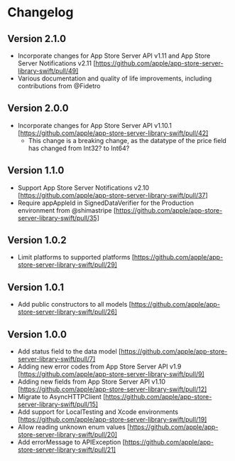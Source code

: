 # Changelog

## Version 2.1.0
- Incorporate changes for App Store Server API v1.11 and App Store Server Notifications v2.11 [https://github.com/apple/app-store-server-library-swift/pull/49]
- Various documentation and quality of life improvements, including contributions from @Fidetro

## Version 2.0.0
- Incorporate changes for App Store Server API v1.10.1 [https://github.com/apple/app-store-server-library-swift/pull/42]
  - This change is a breaking change, as the datatype of the price field has changed from Int32? to Int64?

## Version 1.1.0
- Support App Store Server Notifications v2.10 [https://github.com/apple/app-store-server-library-swift/pull/37]
- Require appAppleId in SignedDataVerifier for the Production environment from @shimastripe [https://github.com/apple/app-store-server-library-swift/pull/35]

## Version 1.0.2
- Limit platforms to supported platforms [https://github.com/apple/app-store-server-library-swift/pull/29]

## Version 1.0.1
- Add public constructors to all models [https://github.com/apple/app-store-server-library-swift/pull/26]

## Version 1.0.0
- Add status field to the data model [https://github.com/apple/app-store-server-library-swift/pull/7]
- Adding new error codes from App Store Server API v1.9 [https://github.com/apple/app-store-server-library-swift/pull/9]
- Adding new fields from App Store Server API v1.10 [https://github.com/apple/app-store-server-library-swift/pull/12]
- Migrate to AsyncHTTPClient [https://github.com/apple/app-store-server-library-swift/pull/15]
- Add support for LocalTesting and Xcode environments [https://github.com/apple/app-store-server-library-swift/pull/19]
- Allow reading unknown enum values [https://github.com/apple/app-store-server-library-swift/pull/20]
- Add errorMessage to APIException [https://github.com/apple/app-store-server-library-swift/pull/21]
